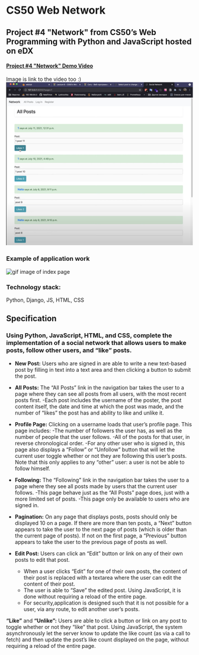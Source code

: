 # CS50 Web Network

##  Project #4 "Network" from CS50’s Web Programming with Python and JavaScript hosted on eDX

#### [Project #4 "Network" Demo Video](https://youtu.be/iybacr7EjFY)

Image is link to the video too :)
[![Project #4 "Network" ](https://github.com/NataTimos/CS50-Web-Network/blob/main/network.png)](https://youtu.be/iybacr7EjFY)

### Example of application work
![gif image of index page](https://github.com/NataTimos/CS50-Web-Wiki/blob/main/Wiki.gif)

### Technology stack:
Python, Django, JS, HTML, CSS


## Specification

### Using Python, JavaScript, HTML, and CSS, complete the implementation of a social network that allows users to make posts, follow other users, and “like” posts. 

- **New Post:** Users who are signed in are able to write a new text-based post by filling in text into a text area and then clicking a button to submit the post.

- **All Posts:** The “All Posts” link in the navigation bar takes the user to a page where they can see all posts from all users, with the most recent posts first.
  -Each post includes the username of the poster, the post content itself, the date and time at which the post was made, and the number of “likes” the post has and ability to like and unlike it.

- **Profile Page:** Clicking on a username loads that user’s profile page. This page includes:
  -The number of followers the user has, as well as the number of people that the user follows.
  -All of the posts for that user, in reverse chronological order.
  -For any other user who is signed in, this page also displays a “Follow” or “Unfollow” button that will let the current user toggle whether or not they are following this user’s    posts. Note that this only applies to any “other” user: a user is not be able to follow himself.

- **Following:** The “Following” link in the navigation bar takes the user to a page where they see all posts made by users that the current user follows.
  -This page behave just as the “All Posts” page does, just with a more limited set of posts.
  -This page only be available to users who are signed in.

- **Pagination:** On any page that displays posts, posts should only be displayed 10 on a page. If there are more than ten posts, a “Next” button appears to take the user to the      next page of posts (which is older than the current page of posts). If not on the first page, a “Previous” button appears to take the user to the previous page of posts as        well.

- **Edit Post:** Users can click an “Edit” button or link on any of their own posts to edit that post.
  - When a user clicks “Edit” for one of their own posts, the content of their post is replaced with a textarea where the user can edit the content of their post.
  - The user is able to “Save” the edited post. Using JavaScript, it is done without requiring a reload of the entire page.
  - For security,application is designed such that it is not possible for a user, via any route, to edit another user’s posts.

**“Like”** and **“Unlike”:** Users are able to click a button or link on any post to toggle whether or not they “like” that post.
Using JavaScript, the system asynchronously let the server know to update the like count (as via a call to fetch) and then update the post’s like count displayed on the page, without requiring a reload of the entire page.
